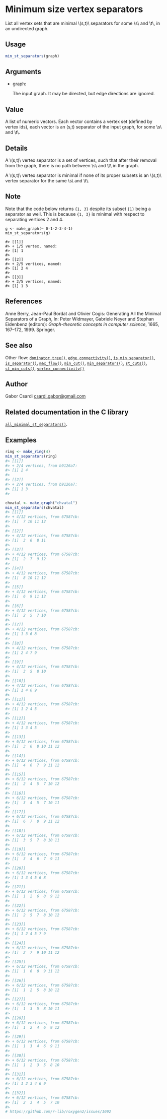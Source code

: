 # Minimum size vertex separators

List all vertex sets that are minimal \\(s,t)\\ separators for some
\\s\\ and \\t\\, in an undirected graph.

## Usage

``` r
min_st_separators(graph)
```

## Arguments

- graph:

  The input graph. It may be directed, but edge directions are ignored.

## Value

A list of numeric vectors. Each vector contains a vertex set (defined by
vertex ids), each vector is an (s,t) separator of the input graph, for
some \\s\\ and \\t\\.

## Details

A \\(s,t)\\ vertex separator is a set of vertices, such that after their
removal from the graph, there is no path between \\s\\ and \\t\\ in the
graph.

A \\(s,t)\\ vertex separator is minimal if none of its proper subsets is
an \\(s,t)\\ vertex separator for the same \\s\\ and \\t\\.

## Note

Note that the code below returns `{1, 3}` despite its subset `{1}` being
a separator as well. This is because `{1, 3}` is minimal with respect to
separating vertices 2 and 4.

    g <- make_graph(~ 0-1-2-3-4-1)
    min_st_separators(g)

    #> [[1]]
    #> + 1/5 vertex, named:
    #> [1] 1
    #>
    #> [[2]]
    #> + 2/5 vertices, named:
    #> [1] 2 4
    #>
    #> [[3]]
    #> + 2/5 vertices, named:
    #> [1] 1 3

## References

Anne Berry, Jean-Paul Bordat and Olivier Cogis: Generating All the
Minimal Separators of a Graph, In: Peter Widmayer, Gabriele Neyer and
Stephan Eidenbenz (editors): *Graph-theoretic concepts in computer
science*, 1665, 167–172, 1999. Springer.

## See also

Other flow:
[`dominator_tree()`](https://r.igraph.org/reference/dominator_tree.md),
[`edge_connectivity()`](https://r.igraph.org/reference/edge_connectivity.md),
[`is_min_separator()`](https://r.igraph.org/reference/is_min_separator.md),
[`is_separator()`](https://r.igraph.org/reference/is_separator.md),
[`max_flow()`](https://r.igraph.org/reference/max_flow.md),
[`min_cut()`](https://r.igraph.org/reference/min_cut.md),
[`min_separators()`](https://r.igraph.org/reference/min_separators.md),
[`st_cuts()`](https://r.igraph.org/reference/st_cuts.md),
[`st_min_cuts()`](https://r.igraph.org/reference/st_min_cuts.md),
[`vertex_connectivity()`](https://r.igraph.org/reference/vertex_connectivity.md)

## Author

Gabor Csardi <csardi.gabor@gmail.com>

## Related documentation in the C library

[`all_minimal_st_separators()`](https://igraph.org/c/html/latest/igraph-Separators.html#igraph_all_minimal_st_separators).

## Examples

``` r
ring <- make_ring(4)
min_st_separators(ring)
#> [[1]]
#> + 2/4 vertices, from b9126a7:
#> [1] 2 4
#> 
#> [[2]]
#> + 2/4 vertices, from b9126a7:
#> [1] 1 3
#> 

chvatal <- make_graph("chvatal")
min_st_separators(chvatal)
#> [[1]]
#> + 4/12 vertices, from 67587cb:
#> [1]  7 10 11 12
#> 
#> [[2]]
#> + 4/12 vertices, from 67587cb:
#> [1]  3  6  8 11
#> 
#> [[3]]
#> + 4/12 vertices, from 67587cb:
#> [1]  2  7  9 12
#> 
#> [[4]]
#> + 4/12 vertices, from 67587cb:
#> [1]  8 10 11 12
#> 
#> [[5]]
#> + 4/12 vertices, from 67587cb:
#> [1]  6  9 11 12
#> 
#> [[6]]
#> + 4/12 vertices, from 67587cb:
#> [1]  2  5  7 10
#> 
#> [[7]]
#> + 4/12 vertices, from 67587cb:
#> [1] 1 3 6 8
#> 
#> [[8]]
#> + 4/12 vertices, from 67587cb:
#> [1] 2 4 7 9
#> 
#> [[9]]
#> + 4/12 vertices, from 67587cb:
#> [1]  3  5  8 10
#> 
#> [[10]]
#> + 4/12 vertices, from 67587cb:
#> [1] 1 4 6 9
#> 
#> [[11]]
#> + 4/12 vertices, from 67587cb:
#> [1] 1 2 4 5
#> 
#> [[12]]
#> + 4/12 vertices, from 67587cb:
#> [1] 1 3 4 5
#> 
#> [[13]]
#> + 6/12 vertices, from 67587cb:
#> [1]  3  6  8 10 11 12
#> 
#> [[14]]
#> + 6/12 vertices, from 67587cb:
#> [1]  4  6  7  9 11 12
#> 
#> [[15]]
#> + 6/12 vertices, from 67587cb:
#> [1]  2  4  5  7 10 12
#> 
#> [[16]]
#> + 6/12 vertices, from 67587cb:
#> [1]  3  4  5  7 10 11
#> 
#> [[17]]
#> + 6/12 vertices, from 67587cb:
#> [1]  6  7  8  9 11 12
#> 
#> [[18]]
#> + 6/12 vertices, from 67587cb:
#> [1]  3  5  7  8 10 11
#> 
#> [[19]]
#> + 6/12 vertices, from 67587cb:
#> [1]  3  4  6  7  9 11
#> 
#> [[20]]
#> + 6/12 vertices, from 67587cb:
#> [1] 1 3 4 5 6 8
#> 
#> [[21]]
#> + 6/12 vertices, from 67587cb:
#> [1]  1  2  6  8  9 12
#> 
#> [[22]]
#> + 6/12 vertices, from 67587cb:
#> [1]  2  5  7  8 10 12
#> 
#> [[23]]
#> + 6/12 vertices, from 67587cb:
#> [1] 1 2 4 5 7 9
#> 
#> [[24]]
#> + 6/12 vertices, from 67587cb:
#> [1]  2  7  9 10 11 12
#> 
#> [[25]]
#> + 6/12 vertices, from 67587cb:
#> [1]  1  6  8  9 11 12
#> 
#> [[26]]
#> + 6/12 vertices, from 67587cb:
#> [1]  1  2  5  8 10 12
#> 
#> [[27]]
#> + 6/12 vertices, from 67587cb:
#> [1]  1  3  5  8 10 11
#> 
#> [[28]]
#> + 6/12 vertices, from 67587cb:
#> [1]  1  2  4  6  9 12
#> 
#> [[29]]
#> + 6/12 vertices, from 67587cb:
#> [1]  1  3  4  6  9 11
#> 
#> [[30]]
#> + 6/12 vertices, from 67587cb:
#> [1]  1  2  3  5  8 10
#> 
#> [[31]]
#> + 6/12 vertices, from 67587cb:
#> [1] 1 2 3 4 6 9
#> 
#> [[32]]
#> + 6/12 vertices, from 67587cb:
#> [1]  2  3  4  5  7 10
#> 
# https://github.com/r-lib/roxygen2/issues/1092
```
